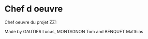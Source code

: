 # Chef d oeuvre

Chef oeuvre du projet ZZ1

Made by GAUTIER Lucas, MONTAGNON Tom and BENQUET Matthias
